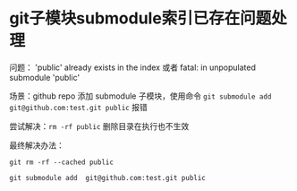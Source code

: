 # git子模块submodule索引已存在问题处理

<!--more-->

问题： 'public' already exists in the index 或者 fatal: in unpopulated submodule 'public'

场景：github repo 添加 submodule 子模块，使用命令 `git submodule add  git@github.com:test.git public` 报错

尝试解决：`rm -rf public` 删除目录在执行也不生效

最终解决办法：

`git rm -rf --cached public`

`git submodule add  git@github.com:test.git public`

